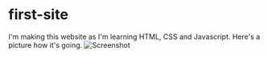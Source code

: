 # first-site
I'm making this website as I'm learning HTML, CSS and Javascript.
Here's a picture how it's going.
![Screenshot](https://user-images.githubusercontent.com/95701949/206539292-afddb12d-53dc-4f1a-a69d-06168f81170e.PNG)
